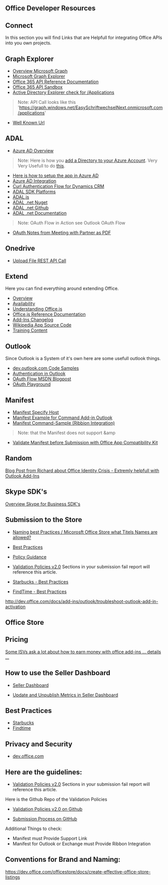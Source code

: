 Office Developer Resources
----------------------------

Connect
------
In this section you will find Links that are Helpfull for integrating Office APIs into you own projects.

Graph Explorer
------
- [Overview Microsoft Graph](http://graph.microsoft.io/en-us/)
- [Microsoft Graph Explorer](https://graph.microsoft.io/en-us/graph-explorer)
- [Office 365 API Reference Documentation](https://msdn.microsoft.com/office/office365/api/api-catalog)
- [Office 365 API Sandbox](https://apisandbox.msdn.microsoft.com/)
- [Active Directory Explorer check for /Applications](https://graphexplorer.cloudapp.net/)
> Note: API Call looks like this 'https://graph.windows.net/EasySchriftwechselNext.onmicrosoft.com/applications'
- [Well Known Url](https://login.windows.net/EasySchriftwechselNext.onmicrosoft.com/.well-known/openid-configuration)

ADAL
------ 
- [Azure AD Overview](https://msdn.microsoft.com/en-us/library/azure/dn645542.aspx)
> Note: Here is how you [add a Directory to your Azure Account](http://www.clemensreijnen.nl/post/2014/07/11/Add-an-existing-Office-365-Azure-Active-Directory-to-your-Azure-Subscription). Very Very Usefull to do [this](https://azure.microsoft.com/en-us/documentation/articles/active-directory-how-subscriptions-associated-directory/).
- [Here is how to setup the app in Azure AD](https://github.com/OfficeDev/TrainingContent/blob/master/O3653/O3653-1%20Deep%20Dive%20into%20Azure%20AD%20with%20the%20Office%20365%20APIs/Lab.md)
- [Azure AD Integration](https://msdn.microsoft.com/en-us/library/mt622431.aspx)
- [Curl Authentication Flow for Dynamics CRM](https://blogs.msdn.microsoft.com/crm/2013/12/12/use-oauth-to-authenticate-with-the-crm-service/)
- [ADAL SDK Platforms](https://azure.microsoft.com/en-us/documentation/articles/active-directory-authentication-libraries/)
- [ADAL.js](https://github.com/AzureAD/azure-activedirectory-library-for-js)
- [ADAL .net Nuget](https://www.nuget.org/packages/Microsoft.IdentityModel.Clients.ActiveDirectory)
- [ADAL .net Github](https://github.com/AzureAD/azure-activedirectory-library-for-dotnet)
- [ADAL .net Documentation](https://msdn.microsoft.com/library/azure/mt417579.aspx)
> Note: OAuth Flow in Action see Outlook OAuth Flow
- [OAuth Notes from Meeting with Partner as PDF](oauthopenconnect.pdf)

Onedrive
---
- [Upload File REST API Call](http://graph.microsoft.io/docs/api-reference/v1.0/api/item_uploadcontent)

Extend
---
Here you can find everything around extending Office.

- [Overview](http://dev.office.com/docs/add-ins/overview/office-add-ins)
- [Availability](http://dev.office.com/add-in-availability)
- [Understanding Office.js](http://dev.office.com/docs/add-ins/develop/understanding-the-javascript-api-for-office)
- [Office.js Reference Documentation](http://dev.office.com/reference/add-ins/javascript-api-for-office)
- [Add-Ins Changelog](http://dev.office.com/changelog)
- [Wikipedia App Source Code](https://github.com/OfficeDev/Office-Apps)
- [Training Content](https://github.com/OfficeDev/TrainingContent/tree/master/O3652)


Outlook
---

Since Outlook is a System of it's own here are some usefull outlook things.

- [dev.outlook.com Code Samples](https://dev.outlook.com/Samples)
- [Authentication in Outlook](https://dev.office.com/docs/add-ins/outlook/authentication)
- [OAuth Flow MSDN Blogpost](https://blogs.msdn.microsoft.com/exchangedev/2014/10/28/oauth2-in-action-with-the-release-of-office-365-calendar-contacts-and-mail/)
- [OAuth Playground](https://oauthplay.azurewebsites.net/)

Manifest
---
- [Manifest Specify Host](https://dev.office.com/docs/add-ins/overview/specify-office-hosts-and-api-requirements)
- [Manifest Example for Command Add-in Outlook](https://github.com/jasonjoh/command-demo/blob/master/command-demo-manifest.xml)
- [Manifest Command-Sample (Ribbion Integration)](https://github.com/OfficeDev/Office-Add-in-Commands-Samples)

> Note: that the Manifest does not support &amp 

- [Validate Manifest before Submission with Office App Compatibility Kit ](https://www.microsoft.com/en-us/download/details.aspx?id=46831)

Random
---
[Blog Post from Richard about Office Identity Crisis - Extremly helpfull with Outlook Add-Ins](http://blogs.msdn.com/b/richard_dizeregas_blog/archive/2015/08/10/connecting-to-office-365-from-an-office-add-in.aspx)

Skype SDK's
---
[Overview Skype for Business SDK's](https://msdn.microsoft.com/en-us/library/mt124990.aspx)

Submission to the Store
---
- [Naming best Practices / Micorosft Office Store what Titels Names are allowed?](https://msdn.microsoft.com/en-us/library/office/jj635874.aspx)
- [Best Practices](https://dev.office.com/docs/add-ins/design/add-indevelopment-best-practice)
- [Policy Guidance](https://dev.office.com/blogs/Office-Store-Policy-and-Guidance-Updates)
- [Validation Policies v2.0](https://dev.office.com/officestore/docs/validation-policies)
Sections in your submission fail report will reference this article.

- [Starbucks - Best Practices](https://store.office.com/en-001/app.aspx?assetid=WA104380233&sourcecorrid=7cda4969-4691-44a1-9bc2-0424663dd855&searchapppos=0&ui=en-US&rs=en-001&ad=US&appredirect=false)
- [FindTime - Best Practices](https://store.office.com/en-001/app.aspx?assetid=WA104379803&sourcecorrid=af8847e8-d3ad-48c3-99cf-2b6649e0e7fa&searchapppos=0&ui=en-US&rs=en-001&ad=US&appredirect=false)

http://dev.office.com/docs/add-ins/outlook/troubleshoot-outlook-add-in-activation


Office Store
---

Pricing
-- 
[Some ISVs ask a lot about how to earn money with office add-ins ... details ...](https://dev.office.com/officestore/docs/decide-on-a-pricing-model)

How to use the Seller Dashboard
--
- [Seller Dashboard](https://dev.office.com/officestore/docs/use-the-seller-dashboard-to-submit-to-the-office-store)

- [Update and Unpublish Metrics in Seller Dashboard](https://dev.office.com/officestore/docs/update-unpublish-and-view-metrics)

Best Practices
--
- [Starbucks](https://store.office.com/en-us/app.aspx?assetid=WA104380233&sourcecorrid=f88a9bf4-fe31-4140-b9c3-86792507933d&searchapppos=0&ui=en-US&rs=en-US&ad=US&appredirect=false)
- [Findtime](https://store.office.com/en-us/app.aspx?assetid=WA104379803&sourcecorrid=4d74136c-afc7-482c-915c-9049958af42d&searchapppos=0&ui=en-US&rs=en-US&ad=US&appredirect=false)


Privacy and Security
--
- [dev.office.com](https://dev.office.com/docs/add-ins/develop/privacy-and-security)

Here are the guidelines:
--
- [Validation Policies v2.0](https://dev.office.com/officestore/docs/validation-policies)
Sections in your submission fail report will reference this article.

Here is the Github Repo of the Validation Policies
- [Validation Policies v2.0 on Github](https://github.com/OfficeDev/office-store-docs/blob/master/docs/validation-policies.md)

- [Submission Process on GitHub](https://github.com/OfficeDev/office-store-docs/blob/master/docs/use-the-seller-dashboard-to-submit-to-the-office-store.md)

Additional Things to check:

- Manifest must Provide Support Link
- Manifest for Outlook or Exchange must Provide Ribbon Integration

Conventions for Brand and Naming:
--
https://dev.office.com/officestore/docs/create-effective-office-store-listings

